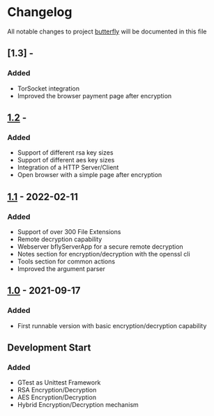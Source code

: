 # Changelog
All notable changes to project [butterfly](https://github.com/bierschi/butterfly) will be documented in this file


## [1.3] -

### Added

- TorSocket integration
- Improved the browser payment page after encryption

## [1.2] -

### Added

- Support of different rsa key sizes
- Support of different aes key sizes
- Integration of a HTTP Server/Client
- Open browser with a simple page after encryption

## [1.1] - 2022-02-11

### Added

- Support of over 300 File Extensions
- Remote decryption capability
- Webserver bflyServerApp for a secure remote decryption
- Notes section for encryption/decryption with the openssl cli
- Tools section for common actions
- Improved the argument parser

## [1.0] - 2021-09-17

### Added
- First runnable version with basic encryption/decryption capability

##  Development Start

### Added

- GTest as Unittest Framework
- RSA Encryption/Decryption
- AES Encryption/Decryption
- Hybrid Encryption/Decryption mechanism


[1.2]: https://github.com/bierschi/butterfly/compare/v1.1...v1.2
[1.1]: https://github.com/bierschi/butterfly/compare/v1.0...v1.1
[1.0]: https://github.com/bierschi/butterfly/releases/tag/v1.0
